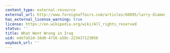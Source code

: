 ```yaml
---
content_type: external-resource
external_url: http://www.foreignaffairs.com/articles/60095/larry-diamond/what-went-wrong-in-iraq
has_external_license_warning: true
license: https://en.wikipedia.org/wiki/All_rights_reserved
status: ''
title: What Went Wrong in Iraq
uid: ede7a52d-16d0-4716-a58c-223437123056
wayback_url: ''
---
```

